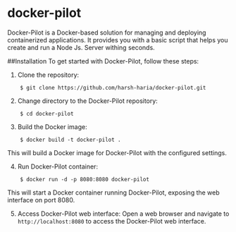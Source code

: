 # docker-pilot
Docker-Pilot is a Docker-based solution for managing and deploying containerized applications. It provides you with a basic script that helps you create and run a Node Js. Server withing seconds.

##Installation
To get started with Docker-Pilot, follow these steps:
1. Clone the repository:
```
    $ git clone https://github.com/harsh-haria/docker-pilot.git
```

2. Change directory to the Docker-Pilot repository:
```
    $ cd docker-pilot
```

3. Build the Docker image:
```
    $ docker build -t docker-pilot .
```
This will build a Docker image for Docker-Pilot with the configured settings.

4. Run Docker-Pilot container:
```
    $ docker run -d -p 8080:8080 docker-pilot
```
This will start a Docker container running Docker-Pilot, exposing the web interface on port 8080.

5. Access Docker-Pilot web interface:
Open a web browser and navigate to ``` http://localhost:8080 ``` to access the Docker-Pilot web interface.
